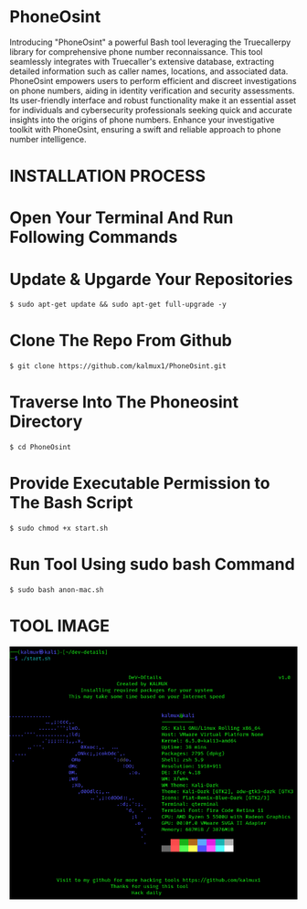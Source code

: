 # PhoneOsint

Introducing "PhoneOsint" a powerful Bash tool leveraging the Truecallerpy library for comprehensive phone number reconnaissance. This tool seamlessly integrates with Truecaller's extensive database, extracting detailed information such as caller names, locations, and associated data. PhoneOsint empowers users to perform efficient and discreet investigations on phone numbers, aiding in identity verification and security assessments. Its user-friendly interface and robust functionality make it an essential asset for individuals and cybersecurity professionals seeking quick and accurate insights into the origins of phone numbers. Enhance your investigative toolkit with PhoneOsint, ensuring a swift and reliable approach to phone number intelligence.

# **INSTALLATION PROCESS**

# Open Your Terminal And Run Following Commands


# **Update & Upgarde Your Repositories**
    $ sudo apt-get update && sudo apt-get full-upgrade -y
# **Clone The Repo From Github** 
    $ git clone https://github.com/kalmux1/PhoneOsint.git 
# **Traverse Into The Phoneosint Directory**
    $ cd PhoneOsint
# **Provide Executable Permission to The Bash Script**
    $ sudo chmod +x start.sh
# **Run Tool Using sudo bash Command** 
    $ sudo bash anon-mac.sh  


# **TOOL IMAGE**
![image](https://github.com/kalmux1/dev-details/blob/main/Tool.png)